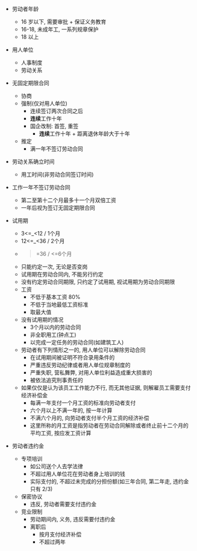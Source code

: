 - 劳动者年龄
  - 16 岁以下, 需要审批 + 保证义务教育
  - 16-18, 未成年工, 一系列规章保护
  - 18 以上

- 用人单位
  - 人事制度
  - 劳动关系

- 无固定期限合同
  - 协商
  - 强制(仅对用人单位)
    - 连续签订两次合同之后
    - **连续**工作十年
    - 国企改制: 首签, 重签
      - **连续**工作十年 + 距离退休年龄大于十年
  - 推定
    - 满一年不签订劳动合同

- 劳动关系确立时间
  - 用工时间(非劳动合同签订时间)

- 工作一年不签订劳动合同
  - 第二至第十二个月最多十一个月双倍工资
  - 一年后视为签订无固定期限合同

- 试用期
  - 3<=_<12  / 1个月
  - 12<=_<36 / 2个月
  - >=36     / <=6个月
  - 只能约定一次, 无论是否变岗
  - 试用期在劳动合同内, 不能另行约定
  - 没有约定劳动合同期限, 只约定了试用期, 视试用期为劳动合同期限
  - 工资
    - 不低于基本工资 80%
    - 不低于当地最低工资标准
    - 取最大值
  - 没有试用期的情况
    - 3个月以内的劳动合同
    - 非全职用工(钟点工)
    - 以完成一定任务的劳动合同(如建筑工人)
  - 劳动者有下列情形之一的, 用人单位可以解除劳动合同
    - 在试用期间被证明不符合录用条件的
    - 严重违反劳动纪律或者用人单位规章制度的
    - 严重失职, 营私舞弊, 对用人单位利益造成重大损害的
    - 被依法追究刑事责任的
  - 如果仅仅是认为该员工工作能力不行, 而无其他证据, 则解雇员工需要支付经济补偿金
    - 每满一年支付一个月工资的标准向劳动者支付
    - 六个月以上不满一年的, 按一年计算
    - 不满六个月的, 向劳动者支付半个月工资的经济补偿
    - 这里所称的月工资是指劳动者在劳动合同解除或者终止前十二个月的平均工资, 按应发工资计算

- 劳动者违约金
  - 专项培训
    - 如公司送个人去学法律
    - 不超过用人单位花在劳动者身上培训的钱
    - 实际支付的, 不超过未完成的分担份额(如三年合同, 第二年走, 违约金只有 2/3)
  - 保密协议
    - 违反, 劳动者需要支付违约金
  - 竞业限制
    - 劳动期间内, 义务, 违反需要付违约金
    - 离职后
      - 按月支付经济补偿
      - 不超过两年